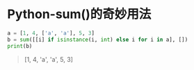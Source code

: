 # Python-sum()的奇妙用法

```python
a = [1, 4, ['a', 'a'], 5, 3]
b = sum([[i] if isinstance(i, int) else i for i in a], [])
print(b)
```

> [1, 4, 'a', 'a', 5, 3]
